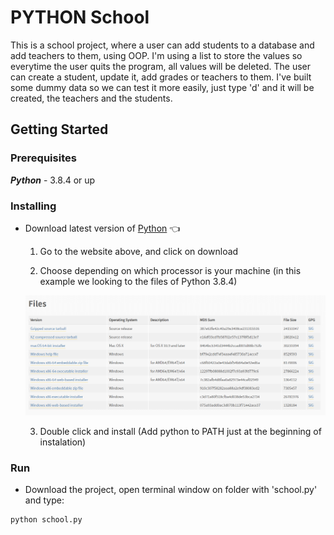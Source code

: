 # PYTHON School

This is a school project, where a user can add students to a database and add teachers to them, using OOP. I'm using a list to store the values so everytime the user quits the program, all values will be deleted.
The user can create a student, update it, add grades or teachers to them. I've built some dummy data so we can test it more easily, just type 'd' and it will be created, the teachers and the students.


## Getting Started

### Prerequisites

  ***Python*** - 3.8.4 or up
 

### Installing

  - Download latest version of [Python](https://www.python.org/downloads/) :point_left:

    1. Go to the website above, and click on download

    2. Choose depending on which processor is your machine (in this example we looking to the files of Python 3.8.4)

      ![alt text](https://github.com/amssdias/PYTHON--School/blob/version1/img/python-download-versions.png)
  
    3. Double click and install (Add python to PATH just at the beginning of instalation)


### Run
 
 - Download the project, open terminal window on folder with 'school.py' and type:
 ```
 python school.py
 ```
